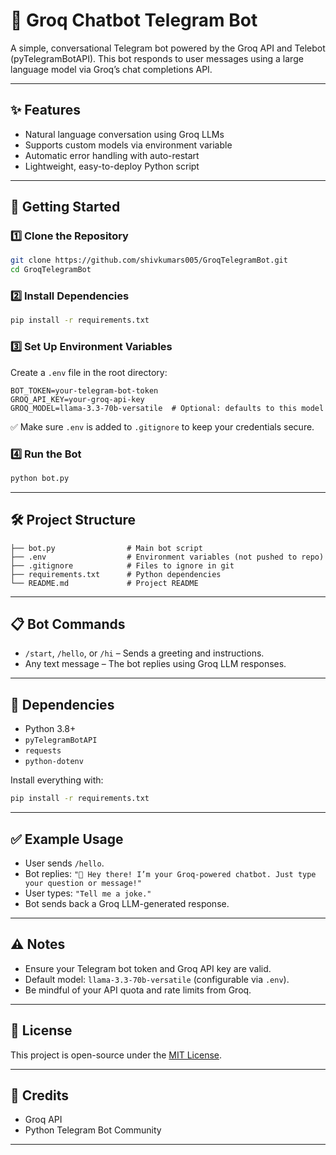 # 🤖 Groq Chatbot Telegram Bot

A simple, conversational Telegram bot powered by the Groq API and Telebot (pyTelegramBotAPI). This bot responds to user messages using a large language model via Groq’s chat completions API.

---

## ✨ Features

* Natural language conversation using Groq LLMs
* Supports custom models via environment variable
* Automatic error handling with auto-restart
* Lightweight, easy-to-deploy Python script

---

## 🚀 Getting Started

### 1️⃣ Clone the Repository

```bash
git clone https://github.com/shivkumars005/GroqTelegramBot.git
cd GroqTelegramBot
```

### 2️⃣ Install Dependencies

```bash
pip install -r requirements.txt
```

### 3️⃣ Set Up Environment Variables

Create a `.env` file in the root directory:

```
BOT_TOKEN=your-telegram-bot-token
GROQ_API_KEY=your-groq-api-key
GROQ_MODEL=llama-3.3-70b-versatile  # Optional: defaults to this model
```

✅ Make sure `.env` is added to `.gitignore` to keep your credentials secure.

### 4️⃣ Run the Bot

```bash
python bot.py
```

---

## 🛠️ Project Structure

```
├── bot.py                # Main bot script
├── .env                  # Environment variables (not pushed to repo)
├── .gitignore            # Files to ignore in git
├── requirements.txt      # Python dependencies
└── README.md             # Project README
```

---

## 📋 Bot Commands

* `/start`, `/hello`, or `/hi` – Sends a greeting and instructions.
* Any text message – The bot replies using Groq LLM responses.

---

## 📎 Dependencies

* Python 3.8+
* `pyTelegramBotAPI`
* `requests`
* `python-dotenv`

Install everything with:

```bash
pip install -r requirements.txt
```

---

## ✅ Example Usage

* User sends `/hello`.
* Bot replies: `"👋 Hey there! I’m your Groq-powered chatbot. Just type your question or message!"`
* User types: `"Tell me a joke."`
* Bot sends back a Groq LLM-generated response.

---

## ⚠️ Notes

* Ensure your Telegram bot token and Groq API key are valid.
* Default model: `llama-3.3-70b-versatile` (configurable via `.env`).
* Be mindful of your API quota and rate limits from Groq.

---

## 📄 License

This project is open-source under the [MIT License](LICENSE).

---

## 🙏 Credits

* Groq API
* Python Telegram Bot Community

---